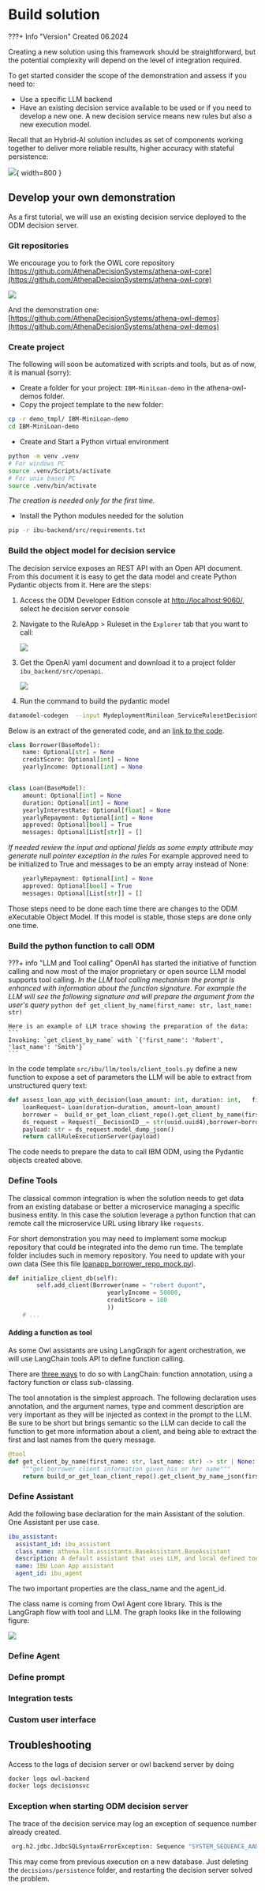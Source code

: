 # Build solution

???+ Info "Version"
    Created 06.2024

Creating a new solution using this framework should be straightforward, but the potential complexity will depend on the level of integration required. 

To get started consider the scope of the demonstration and assess if you need to:

- Use a specific LLM backend
- Have an existing decision service available to be used or if you need to develop a new one. A new decision service means new rules but also a new execution model.

Recall that an Hybrid-AI solution includes as set of components working together to deliver more reliable results, higher accuracy with stateful persistence:

![](./diagrams/hybrid_ai_comp.drawio.png){ width=800 }

## Develop your own demonstration

As a first tutorial, we will use an existing decision service deployed to the ODM decision server.

### Git repositories

We encourage you to fork the OWL core repository [https://github.com/AthenaDecisionSystems/athena-owl-core](https://github.com/AthenaDecisionSystems/athena-owl-core)

![](./images/fork-core.PNG)

And the demonstration one: [https://github.com/AthenaDecisionSystems/athena-owl-demos](https://github.com/AthenaDecisionSystems/athena-owl-demos)

### Create project

The following will soon be automatized with scripts and tools, but as of now, it is manual (sorry):

* Create a folder for your project: `IBM-MiniLoan-demo` in the athena-owl-demos folder. 
* Copy the project template to the new folder:

```sh
cp -r demo_tmpl/ IBM-MiniLoan-demo
cd IBM-MiniLoan-demo
```

* Create and Start a Python virtual environment

```sh
python -m venv .venv
# For windows PC
source .venv/Scripts/activate
# For unix based PC
source .venv/bin/activate
```

  *The creation is needed only for the first time.*

* Install the Python modules needed for the solution

```sh
pip -r ibu-backend/src/requirements.txt
```

### Build the object model for decision service

The decision service exposes an REST API with an Open API document. From this document it is easy to get the data model and create Python Pydantic objects from it. Here are the steps:

1. Access the ODM Developer Edition console at [http://localhost:9060/](http://localhost:9060/), select he decision server console
1. Navigate to the RuleApp > Ruleset in the `Explorer` tab that you want to call:

    ![](./images/miniloan/miniloan-ruleapp.PNG)

1. Get the OpenAI yaml document and download it to a project folder `ibu_backend/src/openapi`.
    
    ![](./images/miniloan/openapi-json.PNG)

1. Run the command to build the pydantic model

```sh
datamodel-codegen  --input MydeploymentMiniloan_ServiceRulesetDecisionService.yaml --input-file-type openapi --output ../ibu/itg/ds/pydantic_generated_model.py
```

Below is an extract of the generated code, and an [link to the code](https://github.com/AthenaDecisionSystems/athena-owl-demos/blob/main/IBM-MiniLoan-demo/ibu_backend/src/ibu/itg/ds/pydantic_generated_model.py).

```python
class Borrower(BaseModel):
    name: Optional[str] = None
    creditScore: Optional[int] = None
    yearlyIncome: Optional[int] = None


class Loan(BaseModel):
    amount: Optional[int] = None
    duration: Optional[int] = None
    yearlyInterestRate: Optional[float] = None
    yearlyRepayment: Optional[int] = None
    approved: Optional[bool] = True
    messages: Optional[List[str]] = []
```

*If needed review the input and optional fields as some empty attribute may generate null pointer exception in the rules* For example approved need to be initialized to True and messages to be an empty array instead of None:

```python
    yearlyRepayment: Optional[int] = None
    approved: Optional[bool] = True
    messages: Optional[List[str]] = []
```

Those steps need to be done each time there are changes to the ODM eXecutable Object Model. If this model is stable, those steps are done only one time.

### Build the python function to call ODM

???+ info "LLM and Tool calling"
    OpenAI has started the initiative of function calling and now most of the major proprietary or open source LLM model supports tool calling. *In the LLM tool calling mechanism the prompt is enhanced with information about the function signature. For example the LLM will see the following signature and will prepare the argument from the user's query*
    ```python
    def get_client_by_name(first_name: str, last_name: str)
    ```

    Here is an example of LLM trace showing the preparation of the data:
    ```
    Invoking: `get_client_by_name` with `{'first_name': 'Robert', 'last_name': 'Smith'}`
    ```

In the code template `src/ibu/llm/tools/client_tools.py` define a new function to expose a set of parameters the LLM will be able to extract from unstructured query text:

```python
def assess_loan_app_with_decision(loan_amount: int, duration: int,   first_name: str, last_name: str):
    loanRequest= Loan(duration=duration, amount=loan_amount)
    borrower =  build_or_get_loan_client_repo().get_client_by_name(first_name=first_name, last_name=last_name)
    ds_request = Request(__DecisionID__= str(uuid.uuid4),borrower=borrower, loan=loanRequest)
    payload: str = ds_request.model_dump_json()
    return callRuleExecutionServer(payload)
```

The code needs to prepare the data to call IBM ODM, using the Pydantic objects created above. 

### Define Tools

The classical common integration is when the solution needs to get data from an existing database or better a microservice managing a specific business entity. In this case the solution leverage a python function that can remote call the microservice URL using library like `requests`.

For short demonstration you may need to implement some mockup repository that could be integrated into the demo run time. The template folder includes such in memory repository. You need to update with your own data (See this file [loanapp_borrower_repo_mock.py](https://github.com/AthenaDecisionSystems/athena-owl-demos/blob/main/IBM-MiniLoan-demo/ibu_backend/src/ibu/itg/ds/loanapp_borrower_repo_mock.py)).

```python
def initialize_client_db(self):
        self.add_client(Borrower(name = "robert dupont",
                            yearlyIncome = 50000,
                            creditScore = 180
                            ))
    # ...
```

#### Adding a function as tool

As some Owl assistants are using LangGraph for agent orchestration, we will use LangChain tools API to define function calling.

There are [three ways](https://python.langchain.com/v0.1/docs/modules/tools/custom_tools/) to do so with LangChain: function annotation, using a factory function or class sub-classing. 

The tool annotation is the simplest approach. The following declaration uses annotation, and the argument names, type and comment description are very important as they will be injected as context in the prompt to the LLM. Be sure to be short but brings semantic so the LLM can decide to call the function to get more information about a client, and being able to extract the first and last names from the query message.

```python
@tool
def get_client_by_name(first_name: str, last_name: str) -> str | None:
    """get borrower client information given his or her name"""
    return build_or_get_loan_client_repo().get_client_by_name_json(first_name,last_name)

```

### Define Assistant

Add the following base declaration for the main Assistant of the solution. One Assistant per use case.

```yaml
ibu_assistant:
  assistant_id: ibu_assistant
  class_name: athena.llm.assistants.BaseAssistant.BaseAssistant
  description: A default assistant that uses LLM, and local defined tools like get borrower, and next best action
  name: IBU Loan App assistant
  agent_id: ibu_agent
```

The two important properties are the class_name and the agent_id.

The class name is coming from Owl Agent core library. This is the LangGraph flow with tool and LLM. The graph looks like in the following figure:

![](./diagrams/lg_tool_flow.drawio.png)

### Define Agent



### Define prompt

### Integration tests

### Custom user interface


## Troubleshooting

Access to the logs of decision server or owl backend server by doing

```sh
docker logs owl-backend
docker logs decisionsvc
```

### Exception when starting ODM decision server 

The trace of the decision service may log an exception of sequence number already created. 

```sh
 org.h2.jdbc.JdbcSQLSyntaxErrorException: Sequence "SYSTEM_SEQUENCE_AAD2612D_FF17_4435_A436_6D4A63BF6D6E" already exists; SQL statement:
```

This may come from previous execution on a new database. Just deleting the `decisions/persistence` folder, and restarting the decision server solved the problem.